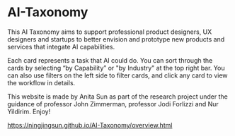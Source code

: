# AI-Taxonomy

This AI Taxonomy aims to support professional product designers, UX designers and startups to better envision and prototype new products and services that integate AI capabilities.  

Each card represents a task that AI could do. You can sort through the cards by selecting “by Capability” or "by Industry" at the top right bar. You can also use filters on the left side to filter cards, and click any card to view the workflow in details.  

This website is made by Anita Sun as part of the research project under the guidance of professor John Zimmerman, professor Jodi Forlizzi and Nur Yildirim. Enjoy!

https://ningjingsun.github.io/AI-Taxonomy/overview.html
